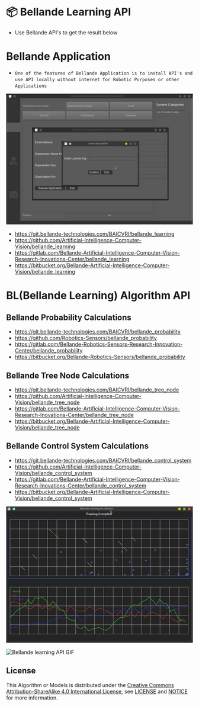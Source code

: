 # 📦 Bellande Learning API
- Use Bellande API's to get the result below

# Bellande Application 
- ```One of the features of Bellande Application is to install API's and use API locally without internet for Robotic Purposes or other Applications```

![Bellande Application](./bellande_application_api.png)

- https://git.bellande-technologies.com/BAICVRI/bellande_learning
- https://github.com/Artificial-Intelligence-Computer-Vision/bellande_learning
- https://gitlab.com/Bellande-Artificial-Intelligence-Computer-Vision-Research-Inovations-Center/bellande_learning
- https://bitbucket.org/Bellande-Artificial-Intelligence-Computer-Vision/bellande_learning

# BL(Bellande Learning) Algorithm API
## Bellande Probability Calculations
- https://git.bellande-technologies.com/BAICVRI/bellande_probability
- https://github.com/Robotics-Sensors/bellande_probability
- https://gitlab.com/Bellande-Robotics-Sensors-Research-Innovation-Center/bellande_probability
- https://bitbucket.org/Bellande-Robotics-Sensors/bellande_probability

## Bellande Tree Node Calculations
- https://git.bellande-technologies.com/BAICVRI/bellande_tree_node
- https://github.com/Artificial-Intelligence-Computer-Vision/bellande_tree_node
- https://gitlab.com/Bellande-Artificial-Intelligence-Computer-Vision-Research-Inovations-Center/bellande_tree_node
- https://bitbucket.org/Bellande-Artificial-Intelligence-Computer-Vision/bellande_tree_node

## Bellande Control System Calculations
- https://git.bellande-technologies.com/BAICVRI/bellande_control_system
- https://github.com/Artificial-Intelligence-Computer-Vision/bellande_control_system
- https://gitlab.com/Bellande-Artificial-Intelligence-Computer-Vision-Research-Inovations-Center/bellande_control_system
- https://bitbucket.org/Bellande-Artificial-Intelligence-Computer-Vision/bellande_control_system

![Bellande learning API](./bellande_learning_api.png)

![Bellande learning API GIF](./bellande_learning_api_gif.gif)

## License
This Algorithm or Models is distributed under the [Creative Commons Attribution-ShareAlike 4.0 International License](http://creativecommons.org/licenses/by-sa/4.0/), see [LICENSE](https://github.com/Artificial-Intelligence-Computer-Vision/bellande_learning/blob/main/LICENSE) and [NOTICE](https://github.com/Artificial-Intelligence-Computer-Vision/bellande_learning/blob/main/LICENSE) for more information.
